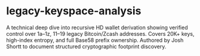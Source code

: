 # legacy-keyspace-analysis
 A technical deep dive into recursive HD wallet derivation showing verified control over 1a–1z, 11–19 legacy Bitcoin/Zcash addresses. Covers 20K+ keys, high-index entropy, and full Base58 prefix ownership. Authored by Josh Shortt to document structured cryptographic footprint discovery.
